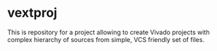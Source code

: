 # vextproj
This is repository for a project allowing to create Vivado projects with complex hierarchy of sources from simple, VCS friendly set of files.
